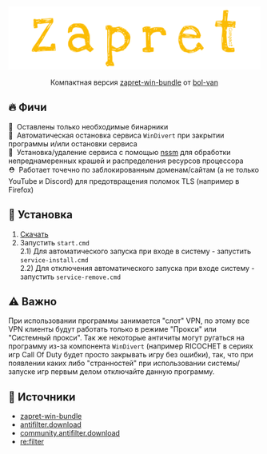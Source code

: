 <div align="center">
	<img src="assets/thumbnail.svg" alt="thumbnail"/>
	<p>Компактная версия <a href="https://github.com/bol-van/zapret-win-bundle">zapret-win-bundle</a> от <a href="https://github.com/bol-van">bol-van</a></p>
</div>

## 🔥 Фичи
🍃&nbsp; Оставлены только необходимые бинарники<br>
🧹&nbsp; Автоматическая остановка сервиса `WinDivert` при закрытии программы и/или остановки сервиса<br>
💾&nbsp; Установка/удаление сервиса с помощью [nssm](https://nssm.cc/) для обработки непреднамеренных крашей и распределения ресурсов процессора<br>
⛑️&nbsp; Работает точечно по заблокированным доменам/сайтам (а не только YouTube и Discord) для предотвращения поломок TLS (например в Firefox)

## 🧩 Установка
1) [Скачать](https://github.com/Noktomezo/ZapretCompact/archive/refs/heads/main.zip)<br>
2) Запустить `start.cmd`<br>
2.1) Для автоматического запуска при входе в систему - запустить `service-install.cmd`<br>
2.2) Для отключения автоматического запуска при входе систему - запустить `service-remove.cmd`

## ⚠️ Важно
При использовании программы занимается "слот" VPN, по этому все VPN клиенты будут работать только в режиме "Прокси" или "Системный прокси". Так же некоторые античиты могут ругаться на программу из-за компонента `WinDivert` (например RICOCHET в сериях игр Call Of Duty будет просто закрывать игру без ошибки), так, что при появлении каких либо "странностей" при использовании системы/запуске игр первым делом отключайте данную программу.

## 👾 Источники
- [zapret-win-bundle](https://github.com/bol-van/zapret-win-bundle)
- [antifilter.download](https://antifilter.download/)
- [community.antifilter.download](https://community.antifilter.download/)
- [re:filter](https://github.com/1andrevich/Re-filter-lists)
